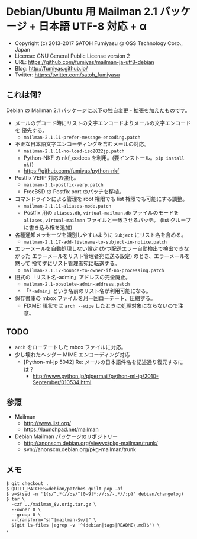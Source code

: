 Debian/Ubuntu 用 Mailman 2.1 パッケージ + 日本語 UTF-8 対応 + α
======================================================================

  * Copyright (c) 2013-2017 SATOH Fumiyasu @ OSS Technology Corp., Japan
  * License: GNU General Public License version 2
  * URL: <https://github.com/fumiyas/mailman-ja-utf8-debian>
  * Blog: <http://fumiyas.github.io/>
  * Twitter: <https://twitter.com/satoh_fumiyasu>

これは何?
----------------------------------------------------------------------

Debian の Mailman 2.1 パッケージに以下の独自変更・拡張を加えたものです。

  * メールのデコード時にリストの文字エンコードよりメールの文字エンコードを
    優先する。
      * `mailman-2.1.11-prefer-message-encoding.patch`
  * 不正な日本語文字エンコーディングを含むメールの対応。
      * `mailman-2.1.11-no-load-iso2022jp.patch`
      * Python-NKF の nkf_codecs を利用。(要インストール。`pip install nkf`)
      * https://github.com/fumiyas/python-nkf
  * Postfix VERP 対応の強化。
      * `mailman-2.1-postfix-verp.patch`
      * FreeBSD の Postfix port のパッチを移植。
  * コマンドラインによる管理を root 権限でも list 権限でも可能にする調整。
      * `mailman-2.1.11-aliases-mode.patch`
      * Postfix 用の `aliases.db`, `virtual-mailman.db` ファイルのモードを
        `aliases`, `virtual-mailman` ファイルと一致させるパッチ。
        (list グループに書き込み権を追加)
  * 各種通知メッセージを識別しやすいように `Subject` にリスト名を含める。
      * `mailman-2.1.17-add-listname-to-subject-in-notice.patch`
  * エラーメールを自動処理しない設定 (かつ配送エラー自動検出で検出できなかった
    エラーメールをリスト管理者宛に送る設定) のとき、エラーメールを黙って
    捨てずにリスト管理者宛に転送する。
      * `mailman-2.1.17-bounce-to-owner-if-no-processing.patch`
  * 旧式の「リスト名-admin」アドレスの完全廃止。
      * `mailman-2.1-obsolete-admin-address.patch`
      * 「`*-admin`」という名前のリスト名が利用可能になる。
  * 保存書庫の mbox ファイルを月一回ローテート、圧縮する。
      * FIXME: 現状では `arch --wipe` したときに処理対象にならないので注意。

TODO
----------------------------------------------------------------------

  * `arch` をローテートした mbox ファイルに対応。
  * 少し壊れたヘッダー MIME エンコーディング対応
      * [Python-ml-jp 5042] Re: メールの日本語件名を記述通り復元するには？
          * http://www.python.jp/pipermail/python-ml-jp/2010-September/010534.html

参照
----------------------------------------------------------------------

  * Mailman
      * http://www.list.org/
      * https://launchpad.net/mailman
  * Debian Mailman パッケージのリポジトリー
      * http://anonscm.debian.org/viewvc/pkg-mailman/trunk/
      * svn://anonscm.debian.org/pkg-mailman/trunk

メモ
----------------------------------------------------------------------

```console
$ git checkout .
$ QUILT_PATCHES=debian/patches quilt pop -af
$ v=$(sed -n '1{s/^.*(//;s/^[0-9]*://;s/-.*//;p}' debian/changelog)
$ tar \
  -czf ../mailman_$v.orig.tar.gz \
  --owner 0 \
  --group 0 \
  --transform="s|^|mailman-$v/|" \
  $(git ls-files |egrep -v '^(debian|tags|README\.md)$') \
;
```
